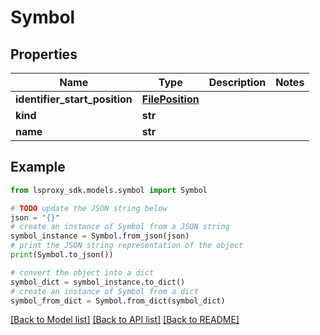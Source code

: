 # Symbol


## Properties

Name | Type | Description | Notes
------------ | ------------- | ------------- | -------------
**identifier_start_position** | [**FilePosition**](FilePosition.md) |  | 
**kind** | **str** |  | 
**name** | **str** |  | 

## Example

```python
from lsproxy_sdk.models.symbol import Symbol

# TODO update the JSON string below
json = "{}"
# create an instance of Symbol from a JSON string
symbol_instance = Symbol.from_json(json)
# print the JSON string representation of the object
print(Symbol.to_json())

# convert the object into a dict
symbol_dict = symbol_instance.to_dict()
# create an instance of Symbol from a dict
symbol_from_dict = Symbol.from_dict(symbol_dict)
```
[[Back to Model list]](../README.md#documentation-for-models) [[Back to API list]](../README.md#documentation-for-api-endpoints) [[Back to README]](../README.md)



